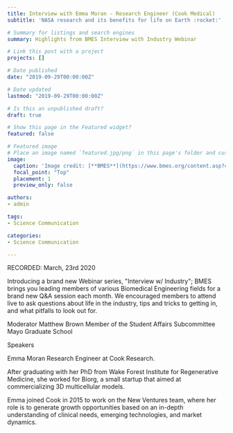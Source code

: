 ```yaml
---
title: Interview with Emma Moran - Research Engineer (Cook Medical)
subtitle: 'NASA research and its benefits for life on Earth :rocket:'

# Summary for listings and search engines
summary: Highlights from BMES Interview with Industry Webinar

# Link this post with a project
projects: []

# Date published
date: "2019-09-29T00:00:00Z"

# Date updated
lastmod: "2019-09-29T00:00:00Z"

# Is this an unpublished draft?
draft: true

# Show this page in the Featured widget?
featured: false

# Featured image
# Place an image named `featured.jpg/png` in this page's folder and customize its options here.
image:
  caption: 'Image credit: [**BMES**](https://www.bmes.org/content.asp?contentid=735)'
  focal_point: "Top"
  placement: 1
  preview_only: false

authors:
- admin

tags:
- Science Communication

categories:
- Science Communication

---
```


RECORDED: March, 23rd 2020

Introducing a brand new Webinar series, "Interview w/ Industry"; BMES brings you leading members of various Biomedical Engineering fields for a brand new Q&A session each month. We encouraged members to attend live to ask questions about life in the industry, tips and tricks to getting in, and what pitfalls to look out for.

 
Moderator
Matthew Brown
Member of the Student Affairs Subcommittee
Mayo Graduate School
 
Speakers

Emma Moran
Research Engineer at Cook Research.

After graduating with her PhD from Wake Forest Institute for Regenerative Medicine, she worked for Biorg, a small startup that aimed at commercializing 3D multicellular models. 

Emma joined Cook in 2015 to work on the New Ventures team, where her role is to generate growth opportunities based on an in-depth understanding of clinical needs, emerging technologies, and market dynamics.